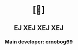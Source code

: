# <p align="center">[🔻]</p>

## <p align="center">ЕЈ ХЕЈ ХЕЈ ХЕЈ</p>

### <p align="center">Main developer: <a href="https://github.com/crnobog69">crnobog69</a></p>
